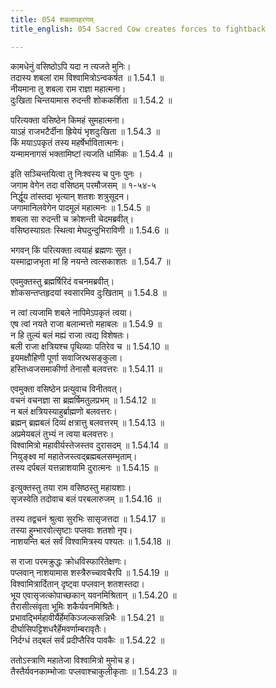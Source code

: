 ```yaml
---
title: 054 शबलापहरणम्
title_english: 054 Sacred Cow creates forces to fightback

---
```

कामधेनुं वसिष्ठोऽपि यदा न त्यजते मुनिः।  
तदास्य शबलां राम विश्वामित्रोऽन्वकर्षत ॥ 1.54.1 ॥   
नीयमाना तु शबला राम राज्ञा महात्मना।  
दुःखिता चिन्तयामास रुदन्ती शोककर्शिता ॥ 1.54.2 ॥   

परित्यक्ता वसिष्ठेन किमहं सुमहात्मना।  
याऽहं राजभटैर्दीना ह्रियेयं भृशदुःखिता ॥ 1.54.3 ॥   
किं मयाऽपकृतं तस्य महर्षेर्भावितात्मनः।  
यन्मामनागसं भक्तामिष्टां त्यजति धार्मिकः ॥ 1.54.4 ॥   

इति सञ्चिन्तयित्वा तु निःश्वस्य च पुनः पुनः ।  
जगाम वेगेन तदा वसिष्ठम् परमौजसम् ॥ १-५४-५  
निर्द्धूय तांस्तदा भृत्यान् शतशः शत्रुसूदन।  
जगामानिलवेगेन पादमूलं महात्मनः ॥ 1.54.5 ॥   
शबला सा रुदन्ती च क्रोशन्ती चेदमब्रवीत्।  
वसिष्ठस्याग्रतः स्थित्वा मेघदुन्दुभिराविणी ॥ 1.54.6 ॥   

भगवन् किं परित्यक्ता त्वयाहं ब्रह्मणः सुत।  
यस्माद्राजभृता मां हि नयन्ते त्वत्सकाशतः ॥ 1.54.7 ॥   

एवमुक्तस्तु ब्रह्मर्षिरिदं वचनमब्रवीत्।  
शोकसन्तप्तहृदयां स्वसारमिव दुःखिताम् ॥ 1.54.8 ॥   

न त्वां त्यजामि शबले नापिमेऽपकृतं त्वया।  
एष त्वां नयते राजा बलान्मत्तो महाबलः ॥ 1.54.9 ॥   
न हि तुल्यं बलं मह्यं राजा त्वद्य विशेषतः।  
बली राजा क्षत्रियश्च पृथिव्याः पतिरेव च ॥ 1.54.10 ॥   
इयमक्षौहिणी पूर्णा सवाजिरथसङ्कुला।  
हस्तिध्वजसमाकीर्णा तेनासौ बलवत्तरः ॥ 1.54.11 ॥   

एवमुक्ता वसिष्ठेन प्रत्युवाच विनीतवत्।  
वचनं वचनज्ञा सा ब्रह्मर्षिमतुलप्रभम् ॥ 1.54.12 ॥   
न बलं क्षत्रियस्याहुर्ब्राह्मणो बलवत्तरः।  
ब्रह्मन् ब्रह्मबलं दिव्यं क्षत्रात्तु बलवत्तरम् ॥ 1.54.13 ॥   
अप्रमेयबलं तुभ्यं न त्वया बलवत्तरः।  
विश्वामित्रो महावीर्यस्तेजस्तव दुरासदम् ॥ 1.54.14 ॥   
नियुङ्क्ष्व मां महातेजस्त्वद्ब्रह्मबलसम्भृताम्।  
तस्य दर्पबलं यत्तन्नाशयामि दुरात्मनः ॥ 1.54.15 ॥   

इत्युक्तस्तु तया राम वसिष्ठस्तु महायशाः।  
सृजस्वेति तदोवाच बलं परबलारुजम् ॥ 1.54.16 ॥   

तस्य तद्वचनं श्रुत्वा सुरभिः सासृजत्तदा ॥ 1.54.17 ॥   
तस्या हुम्भारवोत्सृष्टाः पप्लवाः शतशो नृप।  
नाशयन्ति बलं सर्वं विश्वामित्रस्य पश्यतः ॥ 1.54.18 ॥   

स राजा परमक्रुद्धः क्रोधविस्फारितेक्षणः।  
पप्लवान् नाशयामास शस्त्रैरुच्चावचैरपि ॥ 1.54.19 ॥   
विश्वामित्रार्दितान् दृष्ट्वा पप्लवान् शतशस्तदा।  
भूय एवासृजत्कोपाच्छकान् यवनमिश्रितान् ॥ 1.54.20 ॥   
तैरासीत्संवृता भूमिः शकैर्यवनमिश्रितैः।  
प्रभावद्भिर्महावीर्यैर्हेमकिञ्जल्कसन्निभैः ॥ 1.54.21 ॥   
दीर्घासिपट्टिशधरैर्हेमवर्णाम्बरावृतैः।  
निर्दग्धं तद्बलं सर्वं प्रदीप्तैरिव पावकैः ॥ 1.54.22 ॥   

ततोऽस्त्राणि महातेजा विश्वामित्रो मुमोच ह।  
तैस्तैर्यवनकाम्भोजाः पप्लवाश्चाकुलीकृताः ॥ 1.54.23 ॥   